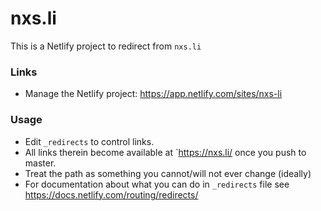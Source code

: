 # nxs.li

This is a Netlify project to redirect from `nxs.li`

### Links

- Manage the Netlify project: https://app.netlify.com/sites/nxs-li

### Usage

- Edit `_redirects` to control links.
- All links therein become available at `https://nxs.li/<path> once you push to master.
- Treat the path as something you cannot/will not ever change (ideally)
- For documentation about what you can do in `_redirects` file see https://docs.netlify.com/routing/redirects/
